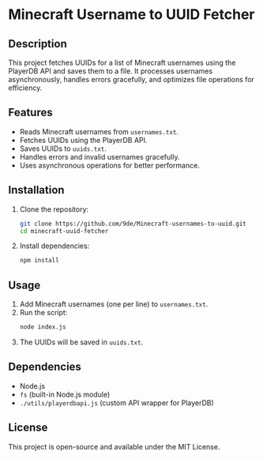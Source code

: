 # Minecraft Username to UUID Fetcher

## Description
This project fetches UUIDs for a list of Minecraft usernames using the PlayerDB API and saves them to a file. It processes usernames asynchronously, handles errors gracefully, and optimizes file operations for efficiency.

## Features
- Reads Minecraft usernames from `usernames.txt`.
- Fetches UUIDs using the PlayerDB API.
- Saves UUIDs to `uuids.txt`.
- Handles errors and invalid usernames gracefully.
- Uses asynchronous operations for better performance.

## Installation
1. Clone the repository:
   ```sh
   git clone https://github.com/9de/Minecraft-usernames-to-uuid.git
   cd minecraft-uuid-fetcher
   ```
2. Install dependencies:
   ```sh
   npm install
   ```

## Usage
1. Add Minecraft usernames (one per line) to `usernames.txt`.
2. Run the script:
   ```sh
   node index.js
   ```
3. The UUIDs will be saved in `uuids.txt`.

## Dependencies
- Node.js
- `fs` (built-in Node.js module)
- `./utils/playerdbapi.js` (custom API wrapper for PlayerDB)

## License
This project is open-source and available under the MIT License.

